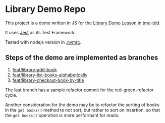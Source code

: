 # Library Demo Repo

This project is a demo written in JS for the [Library Demo Lesson in tmo-tdd](https://github.com/gSchool/TMO-tdd/blob/feat/cohort-10/units/basic-tdd/demo.md).

It uses [Jest](https://jestjs.io/) as its Test Framework. 

Tested with nodejs version in [.nvmrc](./.nvmrc).

## Steps of the demo are implemented as branches

1. [feat/library-add-book](feat/library-add-book)
1. [feat/library-list-books-alphabetically](feat/library-list-books-alphabetically)
1. [feat/library-checkout-book-by-title](feat/library-checkout-book-by-title)

The last branch has a sample refactor commit for the red-green-refactor cycle.

Another consideration for the demo may be to refactor the sorting of books in the `get books()` method to not sort, but rather to sort on insertion, so that the `get books()` operation is more performant for reads.